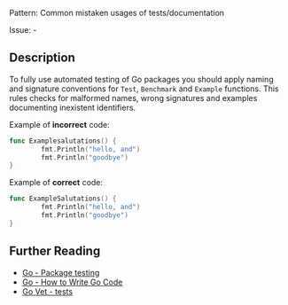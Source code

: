 Pattern: Common mistaken usages of tests/documentation

Issue: -

## Description

To fully use automated testing of Go packages you should apply naming and signature conventions for `Test`, `Benchmark` and `Example` functions. This rules checks for malformed names, wrong signatures and examples documenting inexistent identifiers.

Example of **incorrect** code:

```go
func Examplesalutations() {
        fmt.Println("hello, and")
        fmt.Println("goodbye")
}
```

Example of **correct** code:

```go
func ExampleSalutations() {
        fmt.Println("hello, and")
        fmt.Println("goodbye")
}
```
## Further Reading

* [Go - Package testing](https://golang.org/pkg/testing/)
* [Go - How to Write Go Code](https://golang.org/doc/code.html#Testing)
* [Go Vet - tests](https://golang.org/cmd/vet/#hdr-Tests_and_documentation_examples)
